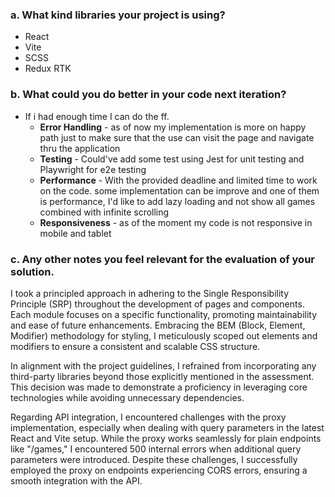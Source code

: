 ### a. What kind libraries your project is using?

- React
- Vite
- SCSS
- Redux RTK

### b. What could you do better in your code next iteration?

- If i had enough time I can do the ff.
  - **Error Handling** - as of now my implementation is more on happy path just to make sure that the use can visit the page and navigate thru the application
  - **Testing** - Could've add some test using Jest for unit testing and Playwright for e2e testing
  - **Performance** - With the provided deadline and limited time to work on the code. some implementation can be improve and one of them is performance, I'd like to add lazy loading and not show all games combined with infinite scrolling
  - **Responsiveness** - as of the moment my code is not responsive in mobile and tablet

### c. Any other notes you feel relevant for the evaluation of your solution.

I took a principled approach in adhering to the Single Responsibility Principle (SRP) throughout the development of pages and components. Each module focuses on a specific functionality, promoting maintainability and ease of future enhancements. Embracing the BEM (Block, Element, Modifier) methodology for styling, I meticulously scoped out elements and modifiers to ensure a consistent and scalable CSS structure.

In alignment with the project guidelines, I refrained from incorporating any third-party libraries beyond those explicitly mentioned in the assessment. This decision was made to demonstrate a proficiency in leveraging core technologies while avoiding unnecessary dependencies.

Regarding API integration, I encountered challenges with the proxy implementation, especially when dealing with query parameters in the latest React and Vite setup. While the proxy works seamlessly for plain endpoints like "/games," I encountered 500 internal errors when additional query parameters were introduced. Despite these challenges, I successfully employed the proxy on endpoints experiencing CORS errors, ensuring a smooth integration with the API.
